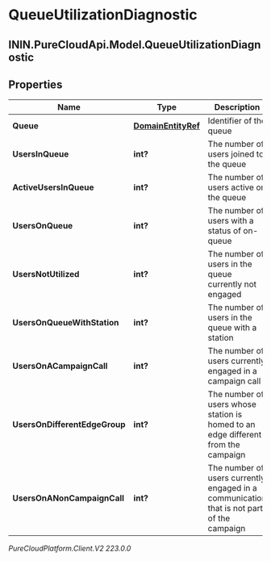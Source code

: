 # QueueUtilizationDiagnostic

## ININ.PureCloudApi.Model.QueueUtilizationDiagnostic

## Properties

|Name | Type | Description | Notes|
|------------ | ------------- | ------------- | -------------|
| **Queue** | [**DomainEntityRef**](DomainEntityRef) | Identifier of the queue | [optional] |
| **UsersInQueue** | **int?** | The number of users joined to the queue | [optional] |
| **ActiveUsersInQueue** | **int?** | The number of users active on the queue | [optional] |
| **UsersOnQueue** | **int?** | The number of users with a status of on-queue | [optional] |
| **UsersNotUtilized** | **int?** | The number of users in the queue currently not engaged | [optional] |
| **UsersOnQueueWithStation** | **int?** | The number of users in the queue with a station | [optional] |
| **UsersOnACampaignCall** | **int?** | The number of users currently engaged in a campaign call | [optional] |
| **UsersOnDifferentEdgeGroup** | **int?** | The number of users whose station is homed to an edge different from the campaign | [optional] |
| **UsersOnANonCampaignCall** | **int?** | The number of users currently engaged in a communication that is not part of the campaign | [optional] |



_PureCloudPlatform.Client.V2 223.0.0_
